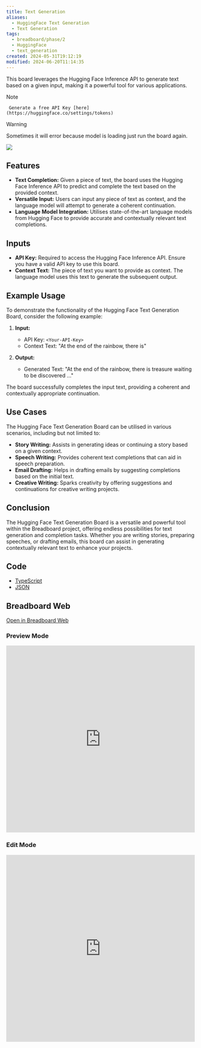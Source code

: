 ```yaml
---
title: Text Generation
aliases:
  - HuggingFace Text Generation
  - Text Generation
tags:
  - breadboard/phase/2
  - HuggingFace
  - text_generation
created: 2024-05-31T19:12:19
modified: 2024-06-20T11:14:35
---
```


This board leverages the Hugging Face Inference API to generate text based on a given input, making it a powerful tool for various applications.

>[!note]
	 Generate a free API Key [here](https://huggingface.co/settings/tokens)

> [!warning]
> Sometimes it will error because model is loading just run the board again.

![](https://youtu.be/8X4w9x7z6XA)

## Features

- **Text Completion:** Given a piece of text, the board uses the Hugging Face Inference API to predict and complete the text based on the provided context.
- **Versatile Input:** Users can input any piece of text as context, and the language model will attempt to generate a coherent continuation.
- **Language Model Integration:** Utilises state-of-the-art language models from Hugging Face to provide accurate and contextually relevant text completions.

## Inputs

- **API Key:** Required to access the Hugging Face Inference API. Ensure you have a valid API key to use this board.
- **Context Text:** The piece of text you want to provide as context. The language model uses this text to generate the subsequent output.

## Example Usage

To demonstrate the functionality of the Hugging Face Text Generation Board, consider the following example:

1. **Input:**
   - API Key: `<Your-API-Key>`
   - Context Text: "At the end of the rainbow, there is"

2. **Output:**
   - Generated Text: "At the end of the rainbow, there is treasure waiting to be discovered ..."

The board successfully completes the input text, providing a coherent and contextually appropriate continuation.

## Use Cases

The Hugging Face Text Generation Board can be utilised in various scenarios, including but not limited to:

- **Story Writing:** Assists in generating ideas or continuing a story based on a given context.
- **Speech Writing:** Provides coherent text completions that can aid in speech preparation.
- **Email Drafting:** Helps in drafting emails by suggesting completions based on the initial text.
- **Creative Writing:** Sparks creativity by offering suggestions and continuations for creative writing projects.

## Conclusion

The Hugging Face Text Generation Board is a versatile and powerful tool within the Breadboard project, offering endless possibilities for text generation and completion tasks. Whether you are writing stories, preparing speeches, or drafting emails, this board can assist in generating contextually relevant text to enhance your projects.

## Code

- [TypeScript](https://github.com/ExaDev/breadboard-examples/blob/main/src/examples/text-generation/index.ts)
- [JSON](https://github.com/ExaDev/breadboard-examples/blob/main/src/examples/text-generation/board.json)

## Breadboard Web

[Open in Breadboard Web](https://breadboard-ai.web.app/?board=https://raw.githubusercontent.com/ExaDev/breadboard-examples/main/src/examples/text-generation/board.json)

### Preview Mode

<iframe src="https://breadboard-ai.web.app/?board=https://raw.githubusercontent.com/ExaDev/breadboard-examples/main/src/examples/text-generation/board.json&embed" style="width: 100%; height: 500px; border: 0;"></iframe>

### Edit Mode

<iframe src="https://breadboard-ai.web.app/?board=https://raw.githubusercontent.com/ExaDev/breadboard-examples/main/src/examples/text-generation/board.json" style="width: 100%; height: 500px; border: 0;"></iframe>

